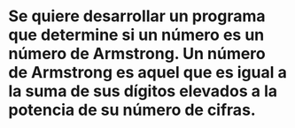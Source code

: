 # Se quiere desarrollar un programa que determine si un número es un número de Armstrong. Un número de Armstrong es aquel que es igual a la suma de sus dígitos elevados a la potencia de su número de cifras.